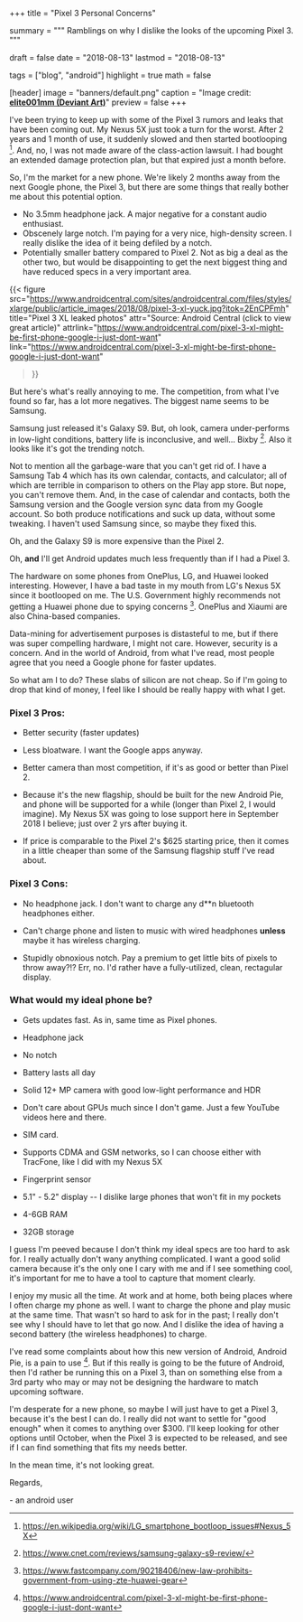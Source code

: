 +++
title = "Pixel 3 Personal Concerns"

summary = """
Ramblings on why I dislike the looks of the upcoming Pixel 3.
"""

draft = false
date = "2018-08-13"
lastmod = "2018-08-13"

tags = ["blog", "android"]
highlight = true
math = false

[header]
image = "banners/default.png"
caption = "Image credit: [**elite001mm (Deviant Art)**](http://fav.me/d9qa7qz)"
preview = false
+++

I've been trying to keep up with some of the Pixel 3 rumors and leaks that have
been coming out. My Nexus 5X just took a turn for the worst. After 2 years and 
1 month of use, it suddenly slowed and then started bootlooping [^wiki-lg-bootloop].
And, no, I was not made aware of the class-action lawsuit. I had bought an extended
damage protection plan, but that expired just a month before.

[^wiki-lg-bootloop]: https://en.wikipedia.org/wiki/LG_smartphone_bootloop_issues#Nexus_5X

So, I'm the market for a new phone. We're likely 2 months away from the next
Google phone, the Pixel 3, but there are some things that really bother me about
this potential option.

- No 3.5mm headphone jack. A major negative for a constant audio enthusiast.
- Obscenely large notch. I'm paying for a very nice, high-density screen. I 
  really dislike the idea of it being defiled by a notch.
- Potentially smaller battery compared to Pixel 2. Not as big a deal as the
  other two, but would be disappointing to get the next biggest thing and
  have reduced specs in a very important area.

{{< figure
    src="https://www.androidcentral.com/sites/androidcentral.com/files/styles/xlarge/public/article_images/2018/08/pixel-3-xl-yuck.jpg?itok=2EnCPFmh"
    title="Pixel 3 XL leaked photos" 
    attr="Source: Android Central (click to view great article)"
    attrlink="https://www.androidcentral.com/pixel-3-xl-might-be-first-phone-google-i-just-dont-want"
    link="https://www.androidcentral.com/pixel-3-xl-might-be-first-phone-google-i-just-dont-want"
>}}

But here's what's really annoying to me. The competition, from what I've found
so far, has a lot more negatives. The biggest name seems to be Samsung.

Samsung just released it's Galaxy S9. But, oh look, camera under-performs in
low-light conditions, battery life is inconclusive, and well... Bixby [^cnet-galaxy-s9].
Also it looks like it's got the trending notch.

[^cnet-galaxy-s9]: https://www.cnet.com/reviews/samsung-galaxy-s9-review/

Not to mention all the garbage-ware that you can't get rid of. I have a Samsung
Tab 4 which has its own calendar, contacts, and calculator; all of which are 
terrible in comparison to others on the Play app store. But nope, you can't
remove them. And, in the case of calendar and contacts, both the Samsung version
and the Google version sync data from my Google account. So both produce 
notifications and suck up data, without some tweaking. I haven't used Samsung
since, so maybe they fixed this.

Oh, and the Galaxy S9 is more expensive than the Pixel 2.

Oh, **and** I'll get Android updates much less frequently than if I had a
Pixel 3.

The hardware on some phones from OnePlus, LG, and Huawei looked interesting.
However, I have a bad taste in my mouth from LG's Nexus 5X since it bootlooped
on me. The U.S. Government highly recommends not getting a Huawei phone due to
spying concerns [^usgov-bans-huawei]. OnePlus and Xiaumi are also China-based
companies.

[^usgov-bans-huawei]: https://www.fastcompany.com/90218406/new-law-prohibits-government-from-using-zte-huawei-gear

Data-mining for advertisement purposes is distasteful to me, but if there was
super compelling hardware, I might not care. However, security is a concern.
And in the world of Android, from what I've read, most people agree that you
need a Google phone for faster updates. 

So what am I to do? These slabs of silicon are not cheap. So if I'm going to
drop that kind of money, I feel like I should be really happy with what I
get.

### Pixel 3 Pros:

- Better security (faster updates)

- Less bloatware. I want the Google apps anyway.

- Better camera than most competition, if it's as good or better than Pixel 2.

- Because it's the new flagship, should be built for the new Android Pie, and 
  phone will be supported for a while (longer than Pixel 2, I would imagine).
  My Nexus 5X was going to lose support here in September 2018 I believe; just
  over 2 yrs after buying it.

- If price is comparable to the Pixel 2's $625 starting price, then it comes in
  a little cheaper than some of the Samsung flagship stuff I've read about.

### Pixel 3 Cons:

- No headphone jack. I don't want to charge any d**n bluetooth headphones either.

- Can't charge phone and listen to music with wired headphones **unless** maybe
  it has wireless charging.

- Stupidly obnoxious notch. Pay a premium to get little bits of pixels to throw
  away?!? Err, no. I'd rather have a fully-utilized, clean, rectagular display.

### What would my ideal phone be?

- Gets updates fast. As in, same time as Pixel phones.

- Headphone jack

- No notch

- Battery lasts all day

- Solid 12+ MP camera with good low-light performance and HDR

- Don't care about GPUs much since I don't game. Just a few YouTube videos
  here and there.

- SIM card.

- Supports CDMA and GSM networks, so I can choose either with TracFone, like I
  did with my Nexus 5X

- Fingerprint sensor

- 5.1" - 5.2" display -- I dislike large phones that won't fit in my pockets

- 4-6GB RAM

- 32GB storage


I guess I'm peeved because I don't think my ideal specs are too hard to ask for.
I really actually don't wany anything complicated. I want a good solid camera
because it's the only one I cary with me and if I see something cool, it's 
important for me to have a tool to capture that moment clearly. 

I enjoy my music all the time. At work and at home, both being places where I
often charge my phone as well. I want to charge the phone and play music at the
same time. That wasn't so hard to ask for in the past; I really don't see why I
should have to let that go now. And I dislike the idea of having a second battery
(the wireless headphones) to charge.

I've read some complaints about how this new version of Android, Android Pie, 
is a pain to use [^android-central-neg-gesture]. But if this really is going to
be the future of Android, then I'd rather be running this on a Pixel 3, than
on something else from a 3rd party who may or may not be designing the hardware
to match upcoming software.

[^android-central-neg-gesture]: https://www.androidcentral.com/pixel-3-xl-might-be-first-phone-google-i-just-dont-want

I'm desperate for a new phone, so maybe I will just have to get a Pixel 3, because
it's the best I can do. I really did not want to settle for "good enough" when
it comes to anything over $300. I'll keep looking for other options until
October, when the Pixel 3 is expected to be released, and see if I can find 
something that fits my needs better.

In the mean time, it's not looking great.

Regards,

\- an android user

